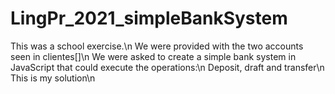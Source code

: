# LingPr_2021_simpleBankSystem

This was a school exercise.\n
We were provided with the two accounts seen in clientes[]\n
We were asked to create a simple bank system in JavaScript that could execute the operations:\n
Deposit, draft and transfer\n
This is my solution\n
